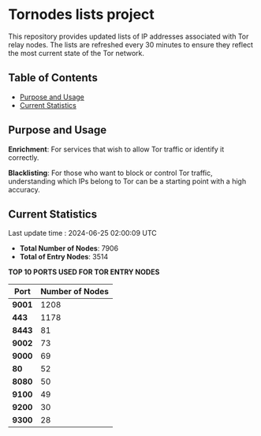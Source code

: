 # Tornodes lists project

This repository provides updated lists of IP addresses associated with Tor relay nodes. The lists are refreshed every 30 minutes to ensure they reflect the most current state of the Tor network.

## Table of Contents

- [Purpose and Usage](#purpose-and-usage)
- [Current Statistics](#current-statistics)


## Purpose and Usage

**Enrichment**: For services that wish to allow Tor traffic or identify it correctly.

**Blacklisting**: For those who want to block or control Tor traffic, understanding which IPs belong to Tor can be a starting point with a high accuracy.

## Current Statistics

Last update time : 2024-06-25 02:00:09 UTC

- **Total Number of Nodes**: 7906
- **Total of Entry Nodes**: 3514

**TOP 10 PORTS USED FOR TOR ENTRY NODES**

| **Port** | **Number of Nodes** |
|------|-----------------|
| **9001**   | 1208  |
| **443**   | 1178  |
| **8443**   | 81  |
| **9002**   | 73  |
| **9000**   | 69  |
| **80**   | 52  |
| **8080**   | 50  |
| **9100**   | 49  |
| **9200**   | 30  |
| **9300**   | 28  |


